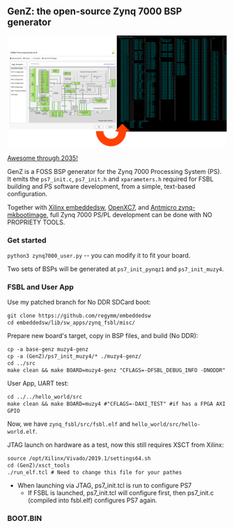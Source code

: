 ## GenZ: the open-source Zynq 7000 BSP generator

![banner](doc/pic/banner.png)

[Awesome through 2035!](https://www.hackster.io/news/product-lifecycle-extension-for-all-7-series-xilinx-devices-through-2035-4b690dac2d42)

GenZ is a FOSS BSP generator for the Zynq 7000 Processing System (PS). It emits the `ps7_init.c`, `ps7_init.h` and `xparameters.h` required for FSBL building and PS software development, from a simple, text-based configuration. 

Together with [Xilinx embeddedsw](https://github.com/Xilinx/embeddedsw), [OpenXC7](https://github.com/openXC7/), and [Antmicro zynq-mkbootimage](https://github.com/antmicro/zynq-mkbootimage), full Zynq 7000 PS/PL development can be done with NO PROPRIETY TOOLS. 

### Get started

`python3 zynq7000_user.py` -- you can modify it to fit your board. 

Two sets of BSPs will be generated at `ps7_init_pynqz1` and `ps7_init_muzy4`. 

### FSBL and User App

Use my patched branch for No DDR SDCard boot:

```
git clone https://github.com/regymm/embeddedsw
cd embeddedsw/lib/sw_apps/zynq_fsbl/misc/
```

Prepare new board's target, copy in BSP files, and build (No DDR):

```
cp -a base-genz muzy4-genz
cp -a (GenZ)/ps7_init_muzy4/* ./muzy4-genz/
cd ../src
make clean && make BOARD=muzy4-genz "CFLAGS=-DFSBL_DEBUG_INFO -DNODDR"
```
User App, UART test:

```
cd ../../hello_world/src
make clean && make BOARD=muzy4 #"CFLAGS=-DAXI_TEST" #if has a FPGA AXI GPIO
```

Now, we have `zynq_fsbl/src/fsbl.elf` and `hello_world/src/hello-world.elf`. 

JTAG launch on hardware as a test, now this still requires XSCT from Xilinx: 

```
source /opt/Xilinx/Vivado/2019.1/settings64.sh
cd (GenZ)/xsct_tools
./run_elf.tcl # Need to change this file for your pathes
```

- When launching via JTAG, ps7_init.tcl is run to configure PS7
  - If FSBL is launched, ps7_init.tcl will configure first, then ps7_init.c (compiled into fsbl.elf) configures PS7 again. 



### BOOT.BIN



